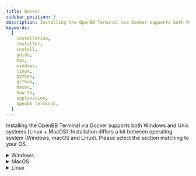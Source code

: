 ```yaml
---
title: Docker
sidebar_position: 3
description: Installing the OpenBB Terminal via Docker supports both Windows and Unix systems (Linux + MacOS). Installation differs a bit between operating system (Windows, macOS and Linux). Please select the section matching to your OS.
keywords:
  [
    installation,
    installer,
    install,
    guide,
    mac,
    windows,
    linux,
    python,
    github,
    macos,
    how to,
    explanation,
    openbb terminal,
  ]
---
```


Installing the OpenBB Terminal via Docker supports both Windows and Unix systems (Linux + MacOS). Installation differs a bit between operating system (Windows, macOS and Linux). Please select the section matching to your OS.<p></p>

<details><summary>Windows</summary>

**Install Docker Desktop**

You can find `Docker Desktop` for MacOS here: [Download Docker Desktop](https://www.docker.com/products/docker-desktop)

**Start Docker**

Execute the following command:

```console
docker info
```

If you have something like this, it means you haven't started Docker:

```console
docker info
Server:
ERROR: Cannot connect to the Docker daemon at unix:///var/run/docker.sock.
Is the docker daemon running?
```

Start Docker, this is how the right output looks like:

```console
docker info
Client:
Context:    default
Debug Mode: false

Server:
Containers: 14
Running: 2
Paused: 1
Stopped: 10
```

**Install VcXsrv**

To display charts with your container, you need: VcXsrv.

You can download VcXsrv here: [Download VcXsrv](https://sourceforge.net/projects/vcxsrv)

When running VcXsrv program check the option: `Disable access control`

**Pull and run the container**

Execute this commands:

```console
curl -o docker-compose.yaml https://raw.githubusercontent.com/OpenBB-finance/OpenBBTerminal/main/build/docker/docker-compose.yaml

docker compose run openbb
```

This will download and run the file: `docker-compose.yaml`

This file contents the settings to pull and run OpenBB Terminal Docker image.
</details>

<details><summary>MacOS</summary>

**Install Docker Desktop**

You can find `Docker Desktop` for Linux here: [Download Docker Desktop](https://www.docker.com/products/docker-desktop)

**Start Docker**

Execute the following command:

```console
docker info
```

If you have something like this, it means you haven't started Docker:

```console
docker info
Server:
ERROR: Cannot connect to the Docker daemon at unix:///var/run/docker.sock.
Is the docker daemon running?
```

Start Docker, this is how the right output looks like:

```console
docker info
Client:
Context:    default
Debug Mode: false

Server:
Containers: 14
Running: 2
Paused: 1
Stopped: 10
```

**Install XQuartz**

You can download XQuartz here: [Download XQuartz](https://www.xquartz.org)

Open X Quartz.

Then on `Preferences > Security`.

Make sure both of these options are enabled:

- `Authenticate connections`
- `Allow connections from network clients`

It should look like this:
![Screen Shot 2021-09-08 at 12 21 48 PM](https://user-images.githubusercontent.com/18151143/132548605-235d774b-9aa6-4a45-afcf-58fb775d376a.png)

**Get Docker IP**

To get Docker IP you can use this command:

```bash
IP=$(ifconfig | grep inet | grep -v "127.0.0.1" | awk '$1=="inet" {print $2}')
```

**Pull and run the container**

Execute this commands:

```console
curl -o docker-compose.yaml https://raw.githubusercontent.com/OpenBB-finance/OpenBBTerminal/main/build/docker/docker-compose.yaml

xhost +$IP
docker compose run -e DISPLAY=$IP:0 openbb
```

This will download and run the file: `docker-compose.yaml`

This file contents the settings to pull and run OpenBB Terminal Docker image.

The `xhost +$IP` and `DISPLAY=$IP:0` parts are there to allow charts display.


</details>

<details><summary>Linux</summary>

**Install Docker Desktop**

You can find `Docker Desktop` for Windows here: [Download Docker Desktop](https://www.docker.com/products/docker-desktop)

**Start Docker**

Execute the following command:

```console
docker info
```

If you have something like this, it means you haven't started Docker:

```console
docker info
Server:
ERROR: Cannot connect to the Docker daemon at unix:///var/run/docker.sock.
Is the docker daemon running?
```

Start Docker, this is how the right output looks like:

```console
docker info
Client:
Context:    default
Debug Mode: false

Server:
Containers: 14
Running: 2
Paused: 1
Stopped: 10
```

**Pull and run the container**

Execute this commands:

```console
curl -o docker-compose.yaml https://raw.githubusercontent.com/OpenBB-finance/OpenBBTerminal/main/build/docker/docker-compose.yaml

xhost +local:
docker compose run openbb
```

Note: if you're using remote docker host, you can connect with `ssh -X <FQDN/IP>`.

</details>

